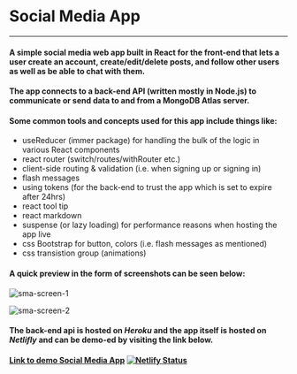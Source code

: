 # **Social Media App**
- - - -

#### A simple social media web app built in React for the front-end that lets a user create an account, create/edit/delete posts, and follow other users as well as be able to chat with them.

#### The app connects to a back-end API (written mostly in Node.js) to communicate or send data to and from a MongoDB Atlas server.

#### Some common tools and concepts used for this app include things like:
* useReducer (immer package) for handling the bulk of the logic in various React components
* react router (switch/routes/withRouter etc.)
* client-side routing & validation (i.e. when signing up or signing in)
* flash messages
* using tokens (for the back-end to trust the app which is set to expire after 24hrs)
* react tool tip
* react markdown
* suspense (or lazy loading) for performance reasons when hosting the app live
* css Bootstrap for button, colors (i.e. flash messages as mentioned) 
* css transistion group (animations)

#### A quick preview in the form of screenshots can be seen below:


![sma-screen-1](https://user-images.githubusercontent.com/34729011/161319667-ea39d393-9c4f-40db-8a1f-e5b4c3e06652.png)


![sma-screen-2](https://user-images.githubusercontent.com/34729011/161319726-18986a31-a4ae-4ef1-bc13-a8159c823295.jpeg)


#### The back-end api is hosted on _Heroku_ and the app itself is hosted on _Netlifly_ and can be demo-ed by visiting the link below.

#### [Link to demo Social Media App](https://rad-kataifi-181b9e.netlify.app/)   [![Netlify Status](https://api.netlify.com/api/v1/badges/67cefca6-b658-4289-be5a-0c77391dca61/deploy-status)](https://app.netlify.com/sites/rad-kataifi-181b9e/deploys)


